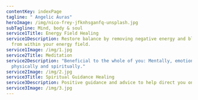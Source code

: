 ```yaml
---
contentKey: indexPage
tagline: " Angelic Auras"
heroImage: /img/nico-frey-jfknhsganfq-unsplash.jpg
subTagline: Mind, body & soul
service1Title: Energy Field Healing
service1Description: Restore balance by removing negative energy and blockages
  from within your energy field.
service1Image: /img/1.jpg
service2Title: Meditation
service2Description: "Beneficial to the whole of you: Mentally, emotionally,
  physically and spiritually."
service2Image: /img/2.jpg
service3Title: Spiritual Guidance Healing
service3Description: Positive guidance and advice to help direct you on your journey in life.
service3Image: /img/3.jpg
---
```

